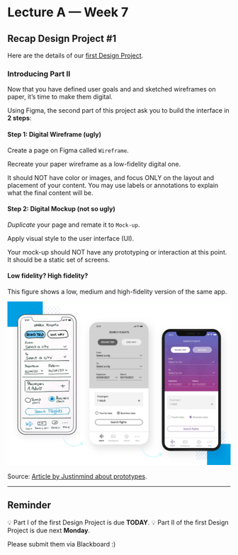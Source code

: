 # Lecture A — Week 7

## Recap Design Project #1

Here are the details of our [first Design Project](../../Assignments/design-project-1.pdf).

### Introducing Part II

Now that you have defined user goals and and sketched wireframes on paper, it’s time to make them digital.

Using Figma, the second part of this project ask you to build the interface in **2 steps**:

#### Step 1: Digital Wireframe (ugly)

Create a page on Figma called `Wireframe`.

Recreate your paper wireframe as a low-fidelity digital one.

It should NOT have color or images, and focus ONLY on the layout and placement of your content. You may use labels or annotations to explain what the final content will be.

#### Step 2: Digital Mockup (not so ugly)

*Duplicate* your page and remate it to `Mock-up`.

Apply visual style to the user interface (UI).

Your mock-up should NOT have any prototyping or interaction at this point. It should be a static set of screens.

#### Low fidelity? High fidelity?

This figure shows a low, medium and high-fidelity version of the same app. 

![Sample app](../../../../media/low-to-high-fidelity-prototype.png)

Source: [Article by Justinmind about prototypes](https://www.justinmind.com/prototyping/low-fidelity-vs-high-fidelity-prototypes).

---

## Reminder

💡 Part I of the first Design Project is due **TODAY**.
💡 Part II of the first Design Project is due next **Monday**.

Please submit them via Blackboard :)
